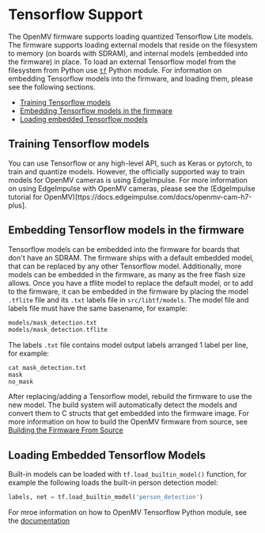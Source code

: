 # Tensorflow Support
The OpenMV firmware supports loading quantized Tensorflow Lite models. The firmware supports loading external models that reside on the filesystem to memory (on boards with SDRAM), and internal models (embedded into the firmware) in place. To load an external Tensorflow model from the filesystem from Python use [`tf`](https://docs.openmv.io/library/omv.tf.html) Python module. For information on embedding Tensorflow models into the firmware, and loading them, please see the following sections.
  - [Training Tensorflow models](#training-tensorflow-models)
  - [Embedding Tensorflow models in the firmware](#embedding-tensorflow-models-in-the-firmware)
  - [Loading embedded Tensorflow models](#loading-embedded-tensorflow-models)

## Training Tensorflow models
You can use Tensorflow or any high-level API, such as Keras or pytorch, to train and quantize models. However, the officially supported way to train models for OpenMV cameras is using EdgeImpulse. For more information on using EdgeImpulse with OpenMV cameras, please see the (EdgeImpulse tutorial for OpenMV)[ttps://docs.edgeimpulse.com/docs/openmv-cam-h7-plus].

## Embedding Tensorflow models in the firmware
Tensorflow models can be embedded into the firmware for boards that don't have an SDRAM. The firmware ships with a default embedded model, that can be replaced by any other Tensorflow model. Additionally, more models can be embedded in the firmware, as many as the free flash size allows. Once you have a tflite model to replace the default model, or to add to the firmware, it can be embedded in the firmware by placing the model `.tflite` file and its `.txt` labels file in `src/libtf/models`. The model file and labels file must have the same basename, for example:

```bash
models/mask_detection.txt
models/mask_detection.tflite
```

The labels `.txt` file contains model output labels arranged 1 label per line, for example:
```
cat mask_detection.txt 
mask
no_mask
```

After replacing/adding a Tensorflow model, rebuild the firmware to use the new model. The build system will automatically detect the models and convert them to C structs that get embedded into the firmware image. For more information on how to build the OpenMV firmware from source, see [Building the Firmware From Source](https://github.com/openmv/openmv/blob/master/src/README.md)

## Loading Embedded Tensorflow Models

Built-in models can be loaded with `tf.load_builtin_model()` function, for example the following loads the built-in person detection model:
```Python
labels, net = tf.load_builtin_model('person_detection')
```

For mroe information on how to OpenMV Tensorflow Python module, see the [documentation](https://docs.openmv.io/library/omv.tf.html)
